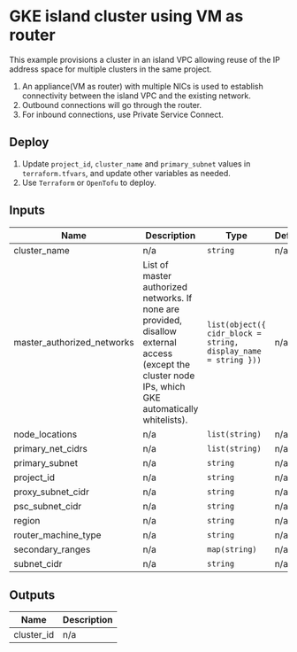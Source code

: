 # GKE island cluster using VM as router

This example provisions a cluster in an island VPC allowing reuse of the IP address space for multiple clusters in the same project. 

1. An appliance(VM as router) with multiple NICs is used to establish connectivity between the island VPC and the existing network.
2. Outbound connections will go through the router.
3. For inbound connections, use Private Service Connect.

## Deploy

1. Update `project_id`, `cluster_name` and `primary_subnet` values in `terraform.tfvars`, and update other variables as needed.
2. Use `Terraform` or `OpenTofu` to deploy.

<!-- BEGINNING OF PRE-COMMIT-TERRAFORM DOCS HOOK -->
## Inputs

| Name | Description | Type | Default | Required |
|------|-------------|------|---------|:--------:|
| cluster\_name | n/a | `string` | n/a | yes |
| master\_authorized\_networks | List of master authorized networks. If none are provided, disallow external access (except the cluster node IPs, which GKE automatically whitelists). | `list(object({ cidr_block = string, display_name = string }))` | n/a | yes |
| node\_locations | n/a | `list(string)` | n/a | yes |
| primary\_net\_cidrs | n/a | `list(string)` | n/a | yes |
| primary\_subnet | n/a | `string` | n/a | yes |
| project\_id | n/a | `string` | n/a | yes |
| proxy\_subnet\_cidr | n/a | `string` | n/a | yes |
| psc\_subnet\_cidr | n/a | `string` | n/a | yes |
| region | n/a | `string` | n/a | yes |
| router\_machine\_type | n/a | `string` | n/a | yes |
| secondary\_ranges | n/a | `map(string)` | n/a | yes |
| subnet\_cidr | n/a | `string` | n/a | yes |

## Outputs

| Name | Description |
|------|-------------|
| cluster\_id | n/a |

<!-- END OF PRE-COMMIT-TERRAFORM DOCS HOOK -->